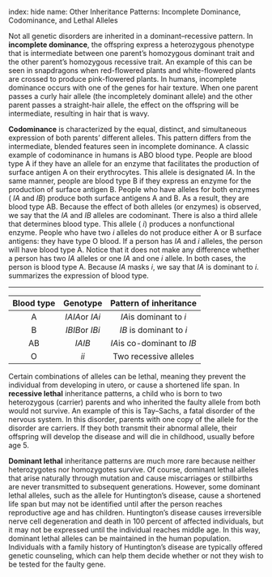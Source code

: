 index: hide
name: Other Inheritance Patterns: Incomplete Dominance, Codominance, and Lethal Alleles

Not all genetic disorders are inherited in a dominant–recessive pattern. In  **incomplete dominance**, the offspring express a heterozygous phenotype that is intermediate between one parent’s homozygous dominant trait and the other parent’s homozygous recessive trait. An example of this can be seen in snapdragons when red-flowered plants and white-flowered plants are crossed to produce pink-flowered plants. In humans, incomplete dominance occurs with one of the genes for hair texture. When one parent passes a curly hair allele (the incompletely dominant allele) and the other parent passes a straight-hair allele, the effect on the offspring will be intermediate, resulting in hair that is wavy.

 **Codominance** is characterized by the equal, distinct, and simultaneous expression of both parents’ different alleles. This pattern differs from the intermediate, blended features seen in incomplete dominance. A classic example of codominance in humans is ABO blood type. People are blood type A if they have an allele for an enzyme that facilitates the production of surface antigen A on their erythrocytes. This allele is designated  *IA*. In the same manner, people are blood type B if they express an enzyme for the production of surface antigen B. People who have alleles for both enzymes ( *IA* and  *IB*) produce both surface antigens A and B. As a result, they are blood type AB. Because the effect of both alleles (or enzymes) is observed, we say that the  *IA* and  *IB* alleles are codominant. There is also a third allele that determines blood type. This allele ( *i*) produces a nonfunctional enzyme. People who have two  *i* alleles do not produce either A or B surface antigens: they have type O blood. If a person has  *IA* and *i* alleles, the person will have blood type A. Notice that it does not make any difference whether a person has two *IA* alleles or one  *IA* and one  *i* allele. In both cases, the person is blood type A. Because  *IA* masks  *i*, we say that  *IA* is dominant to  *i*.  summarizes the expression of blood type.


****

| Blood type | Genotype | Pattern of inheritance |
|:-:|:-:|:-:|
| A |  *IAIA*or  *IAi* |  *IA*is dominant to  *i* |
| B |  *IBIB*or *IBi* |  *IB* is dominant to  *i* |
| AB |  *IAIB* |  *IA*is co-dominant to  *IB* |
| O |  *ii* | Two recessive alleles |
    

Certain combinations of alleles can be lethal, meaning they prevent the individual from developing in utero, or cause a shortened life span. In  **recessive lethal** inheritance patterns, a child who is born to two heterozygous (carrier) parents and who inherited the faulty allele from both would not survive. An example of this is Tay–Sachs, a fatal disorder of the nervous system. In this disorder, parents with one copy of the allele for the disorder are carriers. If they both transmit their abnormal allele, their offspring will develop the disease and will die in childhood, usually before age 5.

 **Dominant lethal** inheritance patterns are much more rare because neither heterozygotes nor homozygotes survive. Of course, dominant lethal alleles that arise naturally through mutation and cause miscarriages or stillbirths are never transmitted to subsequent generations. However, some dominant lethal alleles, such as the allele for Huntington’s disease, cause a shortened life span but may not be identified until after the person reaches reproductive age and has children. Huntington’s disease causes irreversible nerve cell degeneration and death in 100 percent of affected individuals, but it may not be expressed until the individual reaches middle age. In this way, dominant lethal alleles can be maintained in the human population. Individuals with a family history of Huntington’s disease are typically offered genetic counseling, which can help them decide whether or not they wish to be tested for the faulty gene.
